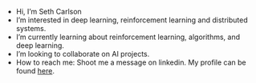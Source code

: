 - Hi, I’m Seth Carlson
- I’m interested in deep learning, reinforcement learning and distributed systems.
- I’m currently learning about reinforcement learning, algorithms, and deep learning.
- I’m looking to collaborate on AI projects.
- How to reach me: Shoot me a message on linkedin. My profile can be found [here](https://www.linkedin.com/in/seth-carlson1/).
<!---
sdcarlson/sdcarlson is a ✨ special ✨ repository because its `README.md` (this file) appears on your GitHub profile.
You can click the Preview link to take a look at your changes.
--->
